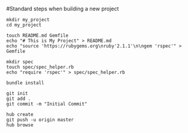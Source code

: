 #Standard steps when building a new project

	mkdir my_project
	cd my_project

	touch README.md Gemfile
	echo "# This is My Project" > README.md
	echo "source 'https://rubygems.org\nruby'2.1.1'\n\ngem 'rspec'" > Gemfile

	mkdir spec
	touch spec/spec_helper.rb
	echo "require 'rspec'" > spec/spec_helper.rb

	bundle install

	git init
	git add .
	git commit -m "Initial Commit"

	hub create
	git push -u origin master
	hub browse